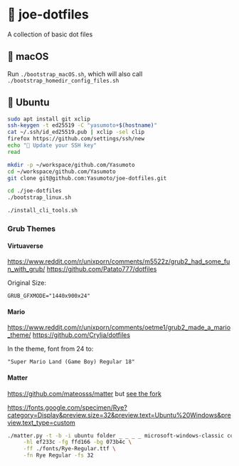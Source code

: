 🚀 joe-dotfiles
===============

A collection of basic dot files

## 🍎 macOS

Run `./bootstrap_macOS.sh`, which will also call `./bootstrap_homedir_config_files.sh`

## 🐧 Ubuntu

```sh
sudo apt install git xclip
ssh-keygen -t ed25519 -C "yasumoto+$(hostname)"
cat ~/.ssh/id_ed25519.pub | xclip -sel clip
firefox https://github.com/settings/ssh/new
echo "🔐 Update your SSH key"
read

mkdir -p ~/workspace/github.com/Yasumoto
cd ~/workspace/github.com/Yasumoto
git clone git@github.com:Yasumoto/joe-dotfiles.git

cd ./joe-dotfiles
./bootstrap_linux.sh

./install_cli_tools.sh
```

### Grub Themes

#### Virtuaverse
https://www.reddit.com/r/unixporn/comments/m5522z/grub2_had_some_fun_with_grub/
https://github.com/Patato777/dotfiles

Original Size:

```
GRUB_GFXMODE="1440x900x24"
```

#### Mario

https://www.reddit.com/r/unixporn/comments/oetme1/grub2_made_a_mario_theme/
https://github.com/Crylia/dotfiles

In the theme, font from 24 to:

```
"Super Mario Land (Game Boy) Regular 18"
```

#### Matter

https://github.com/mateosss/matter but [see the fork](https://github.com/Yasumoto/matter/tree/yasumoto-title-width)

https://fonts.google.com/specimen/Rye?category=Display&preview.size=32&preview.text=Ubuntu%20Windows&preview.text_type=custom

```sh
./matter.py -t -b -i ubuntu folder _ _ _ _ microsoft-windows-classic cog \
     -hl ef233c -fg ffd166 -bg 073b4c \
     -ff ./fonts/Rye-Regular.ttf \
     -fn Rye Regular -fs 32
```
